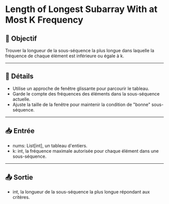 # Length of Longest Subarray With at Most K Frequency

## 🎯 Objectif

Trouver la longueur de la sous-séquence la plus longue dans laquelle la fréquence de chaque élément est inférieure ou égale à k.

---

## 📝 Détails

  - Utilise un approche de fenêtre glissante pour parcourir le tableau.
  - Garde le compte des fréquences des éléments dans la sous-séquence actuelle.
  - Ajuste la taille de la fenêtre pour maintenir la condition de "bonne" sous-séquence.

---

## 📥 Entrée

  - nums: List[int], un tableau d'entiers.
  - k: int, la fréquence maximale autorisée pour chaque élément dans une sous-séquence.

---

## 📤 Sortie

  - int, la longueur de la sous-séquence la plus longue répondant aux critères.

